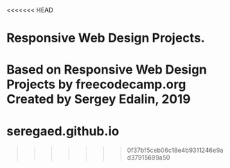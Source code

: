 <<<<<<< HEAD
# Responsive Web Design Projects.

Based on Responsive Web Design Projects by freecodecamp.org 
Created by Sergey Edalin, 2019
=======
# seregaed.github.io
>>>>>>> 0f37bf5ceb06c18e4b9311246e9ad37915699a50
